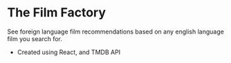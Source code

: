 # The Film Factory

See foreign language film recommendations based on any english language film you search for.
- Created using React, and TMDB API
